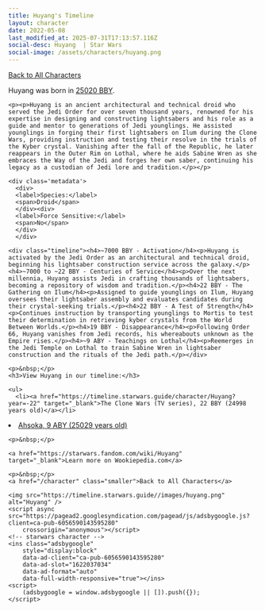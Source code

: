 ```yaml
---
title: Huyang's Timeline
layout: character
date: 2022-05-08
last_modified_at: 2025-07-31T17:13:57.116Z
social-desc: Huyang  | Star Wars
social-image: /assets/characters/huyang.png
---
```

<a href="/character" class="smaller">Back to All Characters</a>

<div class="character-profile container">
  <div class="col-10">
    <p>
    Huyang             was born in <a href="https://timeline.starwars.guide/character/Huyang?year=-300" target="_blank">25020 BBY</a>.
    </p>

    <p><p>Huyang is an ancient architectural and technical droid who served the Jedi Order for over seven thousand years, renowned for his expertise in designing and constructing lightsabers and his role as a guide and mentor to generations of Jedi younglings. He assisted younglings in forging their first lightsabers on Ilum during the Clone Wars, providing instruction and testing their resolve in the trials of the Kyber crystal. Vanishing after the fall of the Republic, he later reappears in the Outer Rim on Lothal, where he aids Sabine Wren as she embraces the Way of the Jedi and forges her own saber, continuing his legacy as a custodian of Jedi lore and tradition.</p></p>
    
    <div class='metadata'>
      <div>
      <label>Species:</label>
      <span>Droid</span>
      </div><div>
      <label>Force Sensitive:</label>
      <span>No</span>
      </div>
      </div>

    <div class="timeline"><h4>~7000 BBY - Activation</h4><p>Huyang is activated by the Jedi Order as an architectural and technical droid, beginning his lightsaber construction service across the galaxy.</p><h4>~7000 to ~22 BBY - Centuries of Service</h4><p>Over the next millennia, Huyang assists Jedi in crafting thousands of lightsabers, becoming a repository of wisdom and tradition.</p><h4>22 BBY - The Gathering on Ilum</h4><p>Assigned to guide younglings on Ilum, Huyang oversees their lightsaber assembly and evaluates candidates during their crystal-seeking trials.</p><h4>22 BBY - A Test of Strength</h4><p>Continues instruction by transporting younglings to Mortis to test their determination in retrieving kyber crystals from the World Between Worlds.</p><h4>19 BBY - Disappearance</h4><p>Following Order 66, Huyang vanishes from Jedi records, his whereabouts unknown as the Empire rises.</p><h4>~9 ABY - Teachings on Lothal</h4><p>Reemerges in the Jedi Temple on Lothal to train Sabine Wren in lightsaber construction and the rituals of the Jedi path.</p></div>
    
    <p>&nbsp;</p>
    <h3>View Huyang in our timeline:</h3>

    <ul>
      <li><a href="https://timeline.starwars.guide/character/Huyang?year=-22" target="_blank">The Clone Wars (TV series), 22 BBY (24998 years old)</a></li>
  <li><a href="https://timeline.starwars.guide/character/Huyang?year=9" target="_blank">Ahsoka, 9 ABY (25029 years old)</a></li>
    </ul>

    <p>&nbsp;</p>

    <a href="https://starwars.fandom.com/wiki/Huyang" target="_blank">Learn more on Wookiepedia.com</a>

    <p>&nbsp;</p>
    <a href="/character" class="smaller">Back to All Characters</a>
  </div>
  <div class="character_image col-2">
    
    <img src="https://timeline.starwars.guide//images/huyang.png" alt="Huyang" />
    <script async src="https://pagead2.googlesyndication.com/pagead/js/adsbygoogle.js?client=ca-pub-6056590143595280"
        crossorigin="anonymous"></script>
    <!-- starwars character -->
    <ins class="adsbygoogle"
        style="display:block"
        data-ad-client="ca-pub-6056590143595280"
        data-ad-slot="1622037034"
        data-ad-format="auto"
        data-full-width-responsive="true"></ins>
    <script>
        (adsbygoogle = window.adsbygoogle || []).push({});
    </script>
  </div>
</div>
